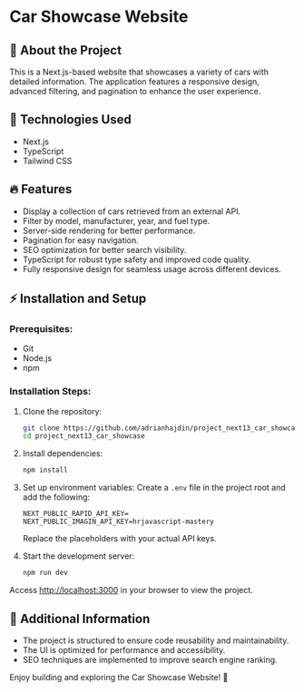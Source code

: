 # Car Showcase Website

## 📌 About the Project

This is a Next.js-based website that showcases a variety of cars with detailed information. The application features a responsive design, advanced filtering, and pagination to enhance the user experience.

## 🚀 Technologies Used

- Next.js
- TypeScript
- Tailwind CSS

## 🔥 Features

- Display a collection of cars retrieved from an external API.
- Filter by model, manufacturer, year, and fuel type.
- Server-side rendering for better performance.
- Pagination for easy navigation.
- SEO optimization for better search visibility.
- TypeScript for robust type safety and improved code quality.
- Fully responsive design for seamless usage across different devices.

## ⚡ Installation and Setup

### Prerequisites:

- Git
- Node.js
- npm

### Installation Steps:

1. Clone the repository:
   ```bash
   git clone https://github.com/adrianhajdin/project_next13_car_showcase.git
   cd project_next13_car_showcase
   ```
2. Install dependencies:
   ```bash
   npm install
   ```
3. Set up environment variables:
   Create a `.env` file in the project root and add the following:

   ```env
   NEXT_PUBLIC_RAPID_API_KEY=
   NEXT_PUBLIC_IMAGIN_API_KEY=hrjavascript-mastery
   ```

   Replace the placeholders with your actual API keys.

4. Start the development server:
   ```bash
   npm run dev
   ```

Access [http://localhost:3000](http://localhost:3000) in your browser to view the project.

## 📎 Additional Information

- The project is structured to ensure code reusability and maintainability.
- The UI is optimized for performance and accessibility.
- SEO techniques are implemented to improve search engine ranking.

Enjoy building and exploring the Car Showcase Website! 🚀
